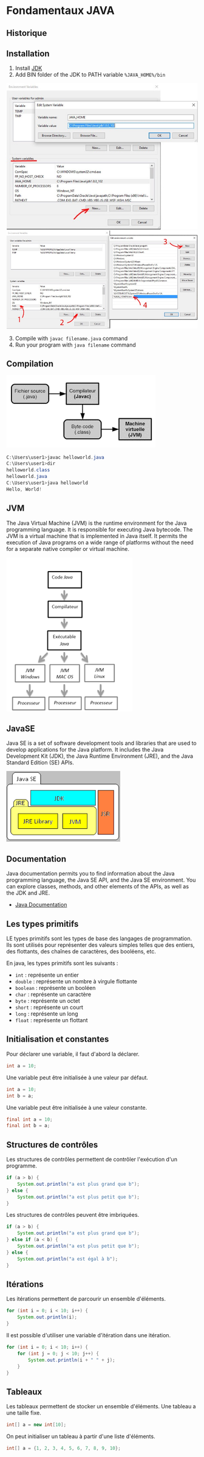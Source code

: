 #  Fondamentaux JAVA

## Historique


## Installation

1. Install [JDK](https://jdk.java.net/archive/)
2. Add BIN folder of the JDK to PATH variable `%JAVA_HOME%/bin`

![path1](../assets/images/path1.jpg)
![path2](../assets/images/path2.jpg)


3. Compile with `javac filename.java` command
4. Run your program with `java filename` command


## Compilation

![compilation](../assets/images/compilation.png)

```java
C:\Users\user1>javac helloworld.java
C:\Users\user1>dir
helloworld.class
helloworld.java
C:\Users\user1>java helloworld
Hello, World!
```

## JVM

The Java Virtual Machine (JVM) is the runtime environment for the Java programming language. It is responsible for executing Java bytecode. The JVM is a virtual machine that is implemented in Java itself. It permits the execution of Java programs on a wide range of platforms without the need for a separate native compiler or virtual machine. 

![jvm](../assets/images/jvm.png)


## JavaSE

Java SE is a set of software development tools and libraries that are used to develop applications for the Java platform. It includes the Java Development Kit (JDK), the Java Runtime Environment (JRE), and the Java Standard Edition (SE) APIs.

![java](../assets/images/package.png)

## Documentation

Java documentation permits you to find information about the Java programming language, the Java SE API, and the Java SE environment. You can explore classes, methods, and other elements of the APIs, as well as the JDK and JRE.

- [Java Documentation](https://devdocs.io/openjdk~21/)

## Les types primitifs

LE types primitifs sont les types de base des langages de programmation. Ils sont utilisés pour représenter des valeurs simples telles que des entiers, des flottants, des chaînes de caractères, des booléens, etc.    

En java, les types primitifs sont les suivants : 
- `int` : représente un entier
- `double` : représente un nombre à virgule flottante
- `boolean` : représente un booléen
- `char` : représente un caractère
- `byte` : représente un octet
- `short` : représente un court
- `long` : représente un long
- `float` : représente un flottant  

## Initialisation et constantes

Pour déclarer une variable, il faut d'abord la déclarer. 
```java
int a = 10;
```

Une variable peut être initialisée à une valeur par défaut. 
```java
int a = 10;
int b = a;
```

Une variable peut être initialisée à une valeur constante. 
```java
final int a = 10;
final int b = a;
```


## Structures de contrôles

Les structures de contrôles permettent de contrôler l'exécution d'un programme. 
```java
if (a > b) {
    System.out.println("a est plus grand que b");
} else {
    System.out.println("a est plus petit que b");
}
```

Les structures de contrôles peuvent être imbriquées. 
```java
if (a > b) {
    System.out.println("a est plus grand que b");
} else if (a < b) {
    System.out.println("a est plus petit que b");
} else {
    System.out.println("a est égal à b");
}
```
## Itérations

Les itérations permettent de parcourir un ensemble d'éléments. 
```java
for (int i = 0; i < 10; i++) {
    System.out.println(i);
}
```

Il est possible d'utiliser une variable d'itération dans une itération. 
```java
for (int i = 0; i < 10; i++) {
    for (int j = 0; j < 10; j++) {
        System.out.println(i + " " + j);
    }
}
```
## Tableaux

Les tableaux permettent de stocker un ensemble d'éléments. 
Une tableau a une taille fixe.
```java
int[] a = new int[10];
```

On peut initialiser un tableau à partir d'une liste d'éléments.
```java
int[] a = {1, 2, 3, 4, 5, 6, 7, 8, 9, 10};
```
